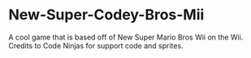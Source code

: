 # New-Super-Codey-Bros-Mii
A cool game that is based off of New Super Mario Bros Wii on the Wii. Credits to Code Ninjas for support code and sprites.
